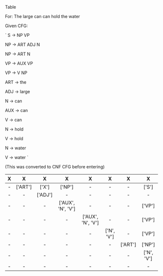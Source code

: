 
Table

For: The large can can hold the water

Given CFG:

`
S -> NP VP

NP -> ART ADJ N

NP -> ART N

VP -> AUX VP

VP -> V NP

ART -> the

ADJ -> large

N -> can

AUX -> can

V -> can

N -> hold

V -> hold

N -> water

V -> water
`

(This was converted to CNF CFG before entering)

X|X|X|X|X|X|X|X
:---:|:---:|:---:|:---:|:---:|:---:|:---:|:---:
-|['ART']|['X']|['NP']|-|-|-|['S']|
-|-|['ADJ']|-|-|-|-|-|
-|-|-|['AUX', 'N', 'V']|-|-|-|['VP']|
-|-|-|-|['AUX', 'N', 'V']|-|-|['VP']|
-|-|-|-|-|['N', 'V']|-|['VP']|
-|-|-|-|-|-|['ART']|['NP']|
-|-|-|-|-|-|-|['N', 'V']|
-|-|-|-|-|-|-|-
